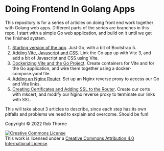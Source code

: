 # Doing Frontend In Golang Apps

This repository is for a series of articles on doing front end
work together with Golang web apps.  Different
parts of the series are branches in this repo. I start with a simple Go web application, and build on it until we get the finished system.

1. [Starting version of the app](https://github.com/torenware/go-vite-docker/tree/starting-project). Just Go, with a bit of Bootstrap 5.
2. [Adding Vite, Javascript and CSS](https://github.com/torenware/go-vite-docker/tree/01-adding-vite). Link the Go app up with Vite 3, and add a bit of Javascript and CSS using Vite.
3. [Dockerizing Vite and the Go Project](https://github.com/torenware/go-vite-docker/tree/02-dockerize-it). Create containers for Vite and for the Go application, and wire them together using a docker-compose.yaml file.
4. [Adding an Nginx Router](https://github.com/torenware/go-vite-docker/tree/03-add-router). Set up an Nginx reverse proxy to access our Go and Vite links.
5. [Creating Certificates and Adding SSL to the Router](https://github.com/torenware/go-vite-docker/tree/04-add-ssl). Create our certs with mkcert, and modify our Nginx reverse proxy to terminate our links with SSL.

This will take about 3 articles to describe, since each step has its own pitfalls and problems we need to explain and overcome. Should be fun!


Copyright © 2022 Rob Thorne

<a rel="license" href="http://creativecommons.org/licenses/by/4.0/">
<img alt="Creative Commons License" style="border-width:0" src="https://i.creativecommons.org/l/by/4.0/88x31.png" /></a><br>This work is licensed under a <a rel="license" href="http://creativecommons.org/licenses/by/4.0/">Creative Commons Attribution 4.0 International License</a>.


